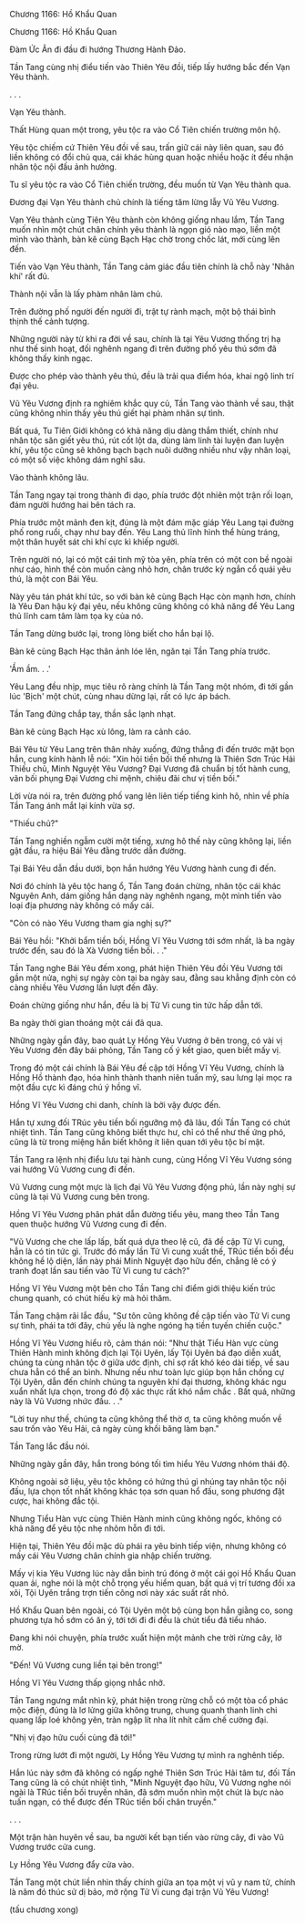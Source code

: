 




Chương 1166: Hồ Khẩu Quan


Chương 1166: Hồ Khẩu Quan

Đàm Ức Ân đi đầu đi hướng Thương Hành Đảo.

Tần Tang cùng nhị điểu tiến vào Thiên Yêu đồi, tiếp lấy hướng bắc đến Vạn Yêu thành.

. . .

Vạn Yêu thành.

Thất Hùng quan một trong, yêu tộc ra vào Cổ Tiên chiến trường môn hộ.

Yêu tộc chiếm cứ Thiên Yêu đồi về sau, trấn giữ cái này liên quan, sau đó liền không có đổi chủ qua, cái khác hùng quan hoặc nhiều hoặc ít đều nhận nhân tộc nội đấu ảnh hưởng.

Tu sĩ yêu tộc ra vào Cổ Tiên chiến trường, đều muốn từ Vạn Yêu thành qua.

Đương đại Vạn Yêu thành chủ chính là tiếng tăm lừng lẫy Vũ Yêu Vương.

Vạn Yêu thành cùng Tiên Yêu thành còn không giống nhau lắm, Tần Tang muốn nhìn một chút chân chính yêu thành là ngọn gió nào mạo, liền một mình vào thành, bàn kê cùng Bạch Hạc chờ trong chốc lát, mới cùng lên đến.

Tiến vào Vạn Yêu thành, Tần Tang cảm giác đầu tiên chính là chỗ này 'Nhân khí' rất đủ.

Thành nội vẫn là lấy phàm nhân làm chủ.

Trên đường phố người đến người đi, trật tự rành mạch, một bộ thái bình thịnh thế cảnh tượng.

Những người này từ khi ra đời về sau, chính là tại Yêu Vương thống trị hạ như thế sinh hoạt, đối nghênh ngang đi trên đường phố yêu thú sớm đã không thấy kinh ngạc.

Được cho phép vào thành yêu thú, đều là trải qua điểm hóa, khai ngộ linh trí đại yêu.

Vũ Yêu Vương định ra nghiêm khắc quy củ, Tần Tang vào thành về sau, thật cũng không nhìn thấy yêu thú giết hại phàm nhân sự tình.

Bất quá, Tu Tiên Giới không có khả năng dịu dàng thắm thiết, chính như nhân tộc săn giết yêu thú, rút cốt lột da, dùng làm linh tài luyện đan luyện khí, yêu tộc cũng sẽ không bạch bạch nuôi dưỡng nhiều như vậy nhân loại, có một số việc không dám nghĩ sâu.

Vào thành không lâu.

Tần Tang ngay tại trong thành đi dạo, phía trước đột nhiên một trận rối loạn, đám người hướng hai bên tách ra.

Phía trước một mảnh đen kịt, đúng là một đám mặc giáp Yêu Lang tại đường phố rong ruổi, chạy như bay đến. Yêu Lang thủ lĩnh hình thể hùng tráng, một thân huyết sát chi khí cực kì khiếp người.

Trên người nó, lại có một cái tinh mỹ tòa yên, phía trên có một con bề ngoài như cáo, hình thể còn muốn càng nhỏ hơn, chân trước kỳ ngắn cổ quái yêu thú, là một con Bái Yêu.

Này yêu tán phát khí tức, so với bàn kê cùng Bạch Hạc còn mạnh hơn, chính là Yêu Đan hậu kỳ đại yêu, nếu không cũng không có khả năng để Yêu Lang thủ lĩnh cam tâm làm tọa kỵ của nó.

Tần Tang dừng bước lại, trong lòng biết cho hắn bại lộ.

Bàn kê cùng Bạch Hạc thân ảnh lóe lên, ngăn tại Tần Tang phía trước.

'Ầm ầm. . .'

Yêu Lang đều nhịp, mục tiêu rõ ràng chính là Tần Tang một nhóm, đi tới gần lúc 'Bịch' một chút, cùng nhau dừng lại, rất có lực áp bách.

Tần Tang đứng chắp tay, thần sắc lạnh nhạt.

Bàn kê cùng Bạch Hạc xù lông, làm ra cảnh cáo.

Bái Yêu từ Yêu Lang trên thân nhảy xuống, đứng thẳng đi đến trước mặt bọn hắn, cung kính hành lễ nói: "Xin hỏi tiền bối thế nhưng là Thiên Sơn Trúc Hải Thiếu chủ, Minh Nguyệt Yêu Vương? Đại Vương đã chuẩn bị tốt hành cung, vãn bối phụng Đại Vương chi mệnh, chiêu đãi chư vị tiền bối."

Lời vừa nói ra, trên đường phố vang lên liên tiếp tiếng kinh hô, nhìn về phía Tần Tang ánh mắt lại kính vừa sợ.

"Thiếu chủ?"

Tần Tang nghiền ngẫm cười một tiếng, xưng hô thế này cũng không lại, liền gật đầu, ra hiệu Bái Yêu đằng trước dẫn đường.

Tại Bái Yêu dẫn đầu dưới, bọn hắn hướng Yêu Vương hành cung đi đến.

Nơi đó chính là yêu tộc hang ổ, Tần Tang đoán chừng, nhân tộc cái khác Nguyên Anh, dám giống hắn dạng này nghênh ngang, một mình tiến vào loại địa phương này không có mấy cái.

"Còn có nào Yêu Vương tham gia nghị sự?"

Bái Yêu hồi: "Khởi bẩm tiền bối, Hồng Vĩ Yêu Vương tới sớm nhất, là ba ngày trước đến, sau đó là Xà Vương tiền bối. . ."

Tần Tang nghe Bái Yêu đếm xong, phát hiện Thiên Yêu đồi Yêu Vương tới gần một nửa, nghị sự ngày còn tại ba ngày sau, đằng sau khẳng định còn có càng nhiều Yêu Vương lần lượt đến đây.

Đoán chừng giống như hắn, đều là bị Tử Vi cung tin tức hấp dẫn tới.

Ba ngày thời gian thoáng một cái đã qua.

Những ngày gần đây, bao quát Ly Hồng Yêu Vương ở bên trong, có vài vị Yêu Vương đến đây bái phỏng, Tần Tang cố ý kết giao, quen biết mấy vị.

Trong đó một cái chính là Bái Yêu đề cập tới Hồng Vĩ Yêu Vương, chính là Hồng Hồ thành đạo, hóa hình thành thanh niên tuấn mỹ, sau lưng lại mọc ra một đầu cực kì đáng chú ý hồng vĩ.

Hồng Vĩ Yêu Vương chi danh, chính là bởi vậy được đến.

Hắn tự xưng đối TRúc yêu tiền bối ngưỡng mộ đã lâu, đối Tần Tang có chút nhiệt tình. Tần Tang cũng không biết thực hư, chỉ có thể như thế ứng phó, cũng là từ trong miệng hắn biết không ít liên quan tới yêu tộc bí mật.

Tần Tang ra lệnh nhị điểu lưu tại hành cung, cùng Hồng Vĩ Yêu Vương sóng vai hướng Vũ Vương cung đi đến.

Vũ Vương cung một mực là lịch đại Vũ Yêu Vương động phủ, lần này nghị sự cũng là tại Vũ Vương cung bên trong.

Hồng Vĩ Yêu Vương phân phát dẫn đường tiểu yêu, mang theo Tần Tang quen thuộc hướng Vũ Vương cung đi đến.

"Vũ Vương che che lấp lấp, bất quá dựa theo lệ cũ, đã đề cập Tử Vi cung, hẳn là có tin tức gì. Trước đó mấy lần Tử Vi cung xuất thế, TRúc tiền bối đều không hề lộ diện, lần này phái Minh Nguyệt đạo hữu đến, chẳng lẽ có ý tranh đoạt lần sau tiến vào Tử Vi cung tư cách?"

Hồng Vĩ Yêu Vương một bên cho Tần Tang chỉ điểm giới thiệu kiến trúc chung quanh, có chút hiếu kỳ mà hỏi thăm.

Tần Tang chậm rãi lắc đầu, "Sư tôn cũng không đề cập tiến vào Tử Vi cung sự tình, phái ta tới đây, chủ yếu là nghe ngóng hạ tiền tuyến chiến cuộc."

Hồng Vĩ Yêu Vương hiểu rõ, cảm thán nói: "Như thật Tiểu Hàn vực cùng Thiên Hành minh không địch lại Tội Uyên, lấy Tội Uyên bá đạo diễn xuất, chúng ta cùng nhân tộc ở giữa ước định, chỉ sợ rất khó kéo dài tiếp, về sau chưa hẳn có thể an bình. Nhưng nếu như toàn lực giúp bọn hắn chống cự Tội Uyên, dẫn đến chính chúng ta nguyên khí đại thương, không khác ngu xuẩn nhất lựa chọn, trong đó độ xác thực rất khó nắm chắc . Bất quá, những này là Vũ Vương nhức đầu. . ."

"Lời tuy như thế, chúng ta cũng không thể thờ ơ, ta cũng không muốn về sau trốn vào Yêu Hải, cả ngày cùng khối băng làm bạn."

Tần Tang lắc đầu nói.

Những ngày gần đây, hắn trong bóng tối tìm hiểu Yêu Vương nhóm thái độ.

Không ngoài sở liệu, yêu tộc không có hứng thú gì nhúng tay nhân tộc nội đấu, lựa chọn tốt nhất không khác tọa sơn quan hổ đấu, song phương đặt cược, hai không đắc tội.

Nhưng Tiểu Hàn vực cùng Thiên Hành minh cũng không ngốc, không có khả năng để yêu tộc nhẹ nhõm hỗn đi tới.

Hiện tại, Thiên Yêu đồi mặc dù phái ra yêu binh tiếp viện, nhưng không có mấy cái Yêu Vương chân chính gia nhập chiến trường.

Mấy vị kia Yêu Vương lúc này dẫn binh trú đóng ở một cái gọi Hồ Khẩu Quan quan ải, nghe nói là một chỗ trọng yếu hiểm quan, bất quá vị trí tương đối xa xôi, Tội Uyên trắng trợn tiến công nơi này xác suất rất nhỏ.

Hồ Khẩu Quan bên ngoài, có Tội Uyên một bộ cùng bọn hắn giằng co, song phương tựa hồ sớm có ăn ý, tới tới đi đi đều là chút tiểu đả tiểu nháo.

Đang khi nói chuyện, phía trước xuất hiện một mảnh che trời rừng cây, lờ mờ.

"Đến! Vũ Vương cung liền tại bên trong!"

Hồng Vĩ Yêu Vương thấp giọng nhắc nhở.

Tần Tang ngưng mắt nhìn kỹ, phát hiện trong rừng chỗ có một tòa cổ phác mộc điện, đúng là lơ lửng giữa không trung, chung quanh thanh linh chi quang lấp loé không yên, tràn ngập lít nha lít nhít cấm chế cường đại.

"Nhị vị đạo hữu cuối cùng đã tới!"

Trong rừng lướt đi một người, Ly Hồng Yêu Vương tự mình ra nghênh tiếp.

Hắn lúc này sớm đã không có ngấp nghé Thiên Sơn Trúc Hải tâm tư, đối Tần Tang cũng là có chút nhiệt tình, "Minh Nguyệt đạo hữu, Vũ Vương nghe nói ngài là TRúc tiền bối truyền nhân, đã sớm muốn nhìn một chút là bực nào tuấn ngạn, có thể được đến TRúc tiền bối chân truyền."

. . .

Một trận hàn huyên về sau, ba người kết bạn tiến vào rừng cây, đi vào Vũ Vương trước cửa cung.

Ly Hồng Yêu Vương đẩy cửa vào.

Tần Tang một chút liền nhìn thấy chính giữa an tọa một vị vũ y nam tử, chính là năm đó thúc sử dị bảo, mở rộng Tử Vi cung đại trận Vũ Yêu Vương!

(tấu chương xong)




